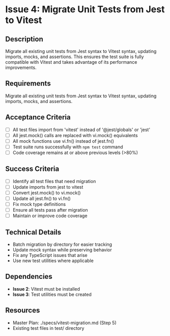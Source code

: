 # Issue 4: Migrate Unit Tests from Jest to Vitest

## Description
Migrate all existing unit tests from Jest syntax to Vitest syntax, updating imports, mocks, and assertions. This ensures the test suite is fully compatible with Vitest and takes advantage of its performance improvements.

## Requirements
Migrate all existing unit tests from Jest syntax to Vitest syntax, updating imports, mocks, and assertions.

## Acceptance Criteria
- [ ] All test files import from 'vitest' instead of '@jest/globals' or 'jest'
- [ ] All jest.mock() calls are replaced with vi.mock() equivalents
- [ ] All mock functions use vi.fn() instead of jest.fn()
- [ ] Test suite runs successfully with `npm test` command
- [ ] Code coverage remains at or above previous levels (>80%)

## Success Criteria
- [ ] Identify all test files that need migration
- [ ] Update imports from jest to vitest
- [ ] Convert jest.mock() to vi.mock()
- [ ] Update all jest.fn() to vi.fn()
- [ ] Fix mock type definitions
- [ ] Ensure all tests pass after migration
- [ ] Maintain or improve code coverage

## Technical Details
- Batch migration by directory for easier tracking
- Update mock syntax while preserving behavior
- Fix any TypeScript issues that arise
- Use new test utilities where applicable

## Dependencies
- **Issue 2**: Vitest must be installed
- **Issue 3**: Test utilities must be created

## Resources
- Master Plan: ./specs/vitest-migration.md (Step 5)
- Existing test files in test/ directory

